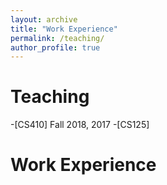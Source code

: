 ```yaml
---
layout: archive
title: "Work Experience"
permalink: /teaching/
author_profile: true
---
```



# Teaching
-[CS410] Fall 2018, 2017
-[CS125]

# Work Experience

